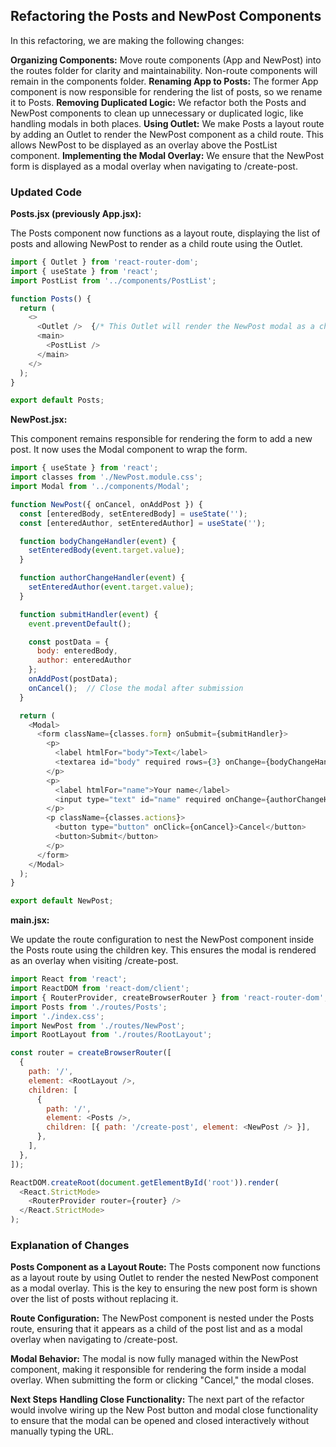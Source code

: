 ## Refactoring the Posts and NewPost Components

In this refactoring, we are making the following changes:

**Organizing Components:** Move route components (App and NewPost) into the routes folder for clarity and maintainability. Non-route components will remain in the components folder.
**Renaming App to Posts:** The former App component is now responsible for rendering the list of posts, so we rename it to Posts.
**Removing Duplicated Logic:** We refactor both the Posts and NewPost components to clean up unnecessary or duplicated logic, like handling modals in both places.
**Using Outlet:** We make Posts a layout route by adding an Outlet to render the NewPost component as a child route. This allows NewPost to be displayed as an overlay above the PostList component.
**Implementing the Modal Overlay:** We ensure that the NewPost form is displayed as a modal overlay when navigating to /create-post.

### Updated Code

**Posts.jsx (previously App.jsx):**

The Posts component now functions as a layout route, displaying the list of posts and allowing NewPost to render as a child route using the Outlet.

```javascript
import { Outlet } from 'react-router-dom';
import { useState } from 'react';
import PostList from '../components/PostList';

function Posts() {
  return (
    <>
      <Outlet />  {/* This Outlet will render the NewPost modal as a child route */}
      <main>
        <PostList />
      </main>
    </>
  );
}

export default Posts;
```

**NewPost.jsx:**

This component remains responsible for rendering the form to add a new post. It now uses the Modal component to wrap the form.

```javascript
import { useState } from 'react';
import classes from './NewPost.module.css';
import Modal from '../components/Modal';

function NewPost({ onCancel, onAddPost }) {
  const [enteredBody, setEnteredBody] = useState('');
  const [enteredAuthor, setEnteredAuthor] = useState('');

  function bodyChangeHandler(event) {
    setEnteredBody(event.target.value);
  }

  function authorChangeHandler(event) {
    setEnteredAuthor(event.target.value);
  }

  function submitHandler(event) {
    event.preventDefault();

    const postData = {
      body: enteredBody,
      author: enteredAuthor
    };
    onAddPost(postData);
    onCancel();  // Close the modal after submission
  }

  return (
    <Modal>
      <form className={classes.form} onSubmit={submitHandler}>
        <p>
          <label htmlFor="body">Text</label>
          <textarea id="body" required rows={3} onChange={bodyChangeHandler} />
        </p>
        <p>
          <label htmlFor="name">Your name</label>
          <input type="text" id="name" required onChange={authorChangeHandler} />
        </p>
        <p className={classes.actions}>
          <button type="button" onClick={onCancel}>Cancel</button>
          <button>Submit</button>
        </p>
      </form>
    </Modal>
  );
}

export default NewPost;
```

**main.jsx:**

We update the route configuration to nest the NewPost component inside the Posts route using the children key. This ensures the modal is rendered as an overlay when visiting /create-post.

```javascript
import React from 'react';
import ReactDOM from 'react-dom/client';
import { RouterProvider, createBrowserRouter } from 'react-router-dom';
import Posts from './routes/Posts';
import './index.css';
import NewPost from './routes/NewPost';
import RootLayout from './routes/RootLayout';

const router = createBrowserRouter([
  {
    path: '/',
    element: <RootLayout />,
    children: [
      {
        path: '/',
        element: <Posts />,
        children: [{ path: '/create-post', element: <NewPost /> }],
      },
    ],
  },
]);

ReactDOM.createRoot(document.getElementById('root')).render(
  <React.StrictMode>
    <RouterProvider router={router} />
  </React.StrictMode>
);
```

### Explanation of Changes

**Posts Component as a Layout Route:** The Posts component now functions as a layout route by using Outlet to render the nested NewPost component as a modal overlay. This is the key to ensuring the new post form is shown over the list of posts without replacing it.

**Route Configuration:** The NewPost component is nested under the Posts route, ensuring that it appears as a child of the post list and as a modal overlay when navigating to /create-post.

**Modal Behavior:** The modal is now fully managed within the NewPost component, making it responsible for rendering the form inside a modal overlay. When submitting the form or clicking "Cancel," the modal closes.

**Next Steps**
**Handling Close Functionality:** The next part of the refactor would involve wiring up the New Post button and modal close functionality to ensure that the modal can be opened and closed interactively without manually typing the URL.